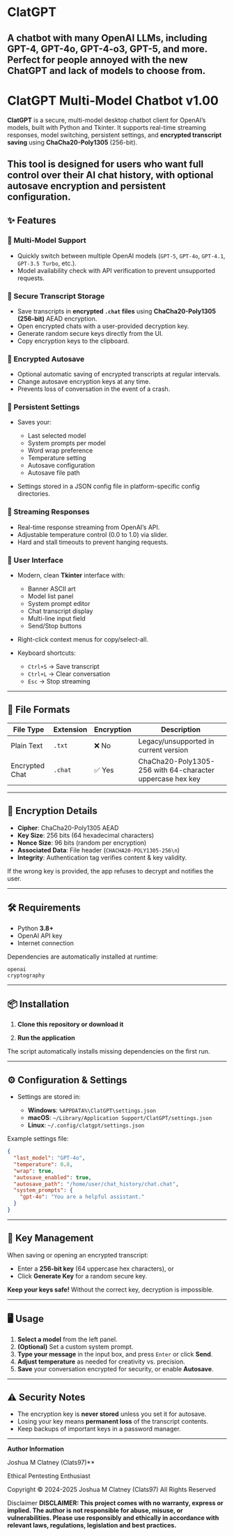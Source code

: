 # ClatGPT
A chatbot with many OpenAI LLMs, including GPT-4, GPT-4o, GPT-4-o3, GPT-5, and more. Perfect for people annoyed with the new ChatGPT and lack of models to choose from.
---
# ClatGPT Multi-Model Chatbot v1.00

**ClatGPT** is a secure, multi-model desktop chatbot client for OpenAI’s models, built with Python and Tkinter.
It supports real-time streaming responses, model switching, persistent settings, and **encrypted transcript saving** using **ChaCha20-Poly1305** (256-bit).

This tool is designed for users who want **full control** over their AI chat history, with optional autosave encryption and persistent configuration.
---
## ✨ Features

### 🔹 Multi-Model Support

* Quickly switch between multiple OpenAI models (`GPT-5`, `GPT-4o`, `GPT-4.1`, `GPT-3.5 Turbo`, etc.).
* Model availability check with API verification to prevent unsupported requests.

### 🔹 Secure Transcript Storage

* Save transcripts in **encrypted `.chat` files** using **ChaCha20-Poly1305 (256-bit)** AEAD encryption.
* Open encrypted chats with a user-provided decryption key.
* Generate random secure keys directly from the UI.
* Copy encryption keys to the clipboard.

### 🔹 Encrypted Autosave

* Optional automatic saving of encrypted transcripts at regular intervals.
* Change autosave encryption keys at any time.
* Prevents loss of conversation in the event of a crash.

### 🔹 Persistent Settings

* Saves your:

  * Last selected model
  * System prompts per model
  * Word wrap preference
  * Temperature setting
  * Autosave configuration
  * Autosave file path
* Settings stored in a JSON config file in platform-specific config directories.

### 🔹 Streaming Responses

* Real-time response streaming from OpenAI’s API.
* Adjustable temperature control (0.0 to 1.0) via slider.
* Hard and stall timeouts to prevent hanging requests.

### 🔹 User Interface

* Modern, clean **Tkinter** interface with:

  * Banner ASCII art
  * Model list panel
  * System prompt editor
  * Chat transcript display
  * Multi-line input field
  * Send/Stop buttons
* Right-click context menus for copy/select-all.
* Keyboard shortcuts:

  * `Ctrl+S` → Save transcript
  * `Ctrl+L` → Clear conversation
  * `Esc` → Stop streaming
---
## 📂 File Formats

| File Type      | Extension | Encryption | Description                                               |
| -------------- | --------- | ---------- | --------------------------------------------------------- |
| Plain Text     | `.txt`    | ❌ No       | Legacy/unsupported in current version                     |
| Encrypted Chat | `.chat`   | ✅ Yes      | ChaCha20-Poly1305-256 with 64-character uppercase hex key |

---

## 🔐 Encryption Details

* **Cipher**: ChaCha20-Poly1305 AEAD
* **Key Size**: 256 bits (64 hexadecimal characters)
* **Nonce Size**: 96 bits (random per encryption)
* **Associated Data**: File header (`CHACHA20-POLY1305-256\n`)
* **Integrity**: Authentication tag verifies content & key validity.

If the wrong key is provided, the app refuses to decrypt and notifies the user.

---
## 🛠 Requirements

* Python **3.8+**
* OpenAI API key
* Internet connection

Dependencies are automatically installed at runtime:

```
openai
cryptography
```
---
## 📦 Installation

1. **Clone this repository or download it**

2. **Run the application**

The script automatically installs missing dependencies on the first run.

---
## ⚙️ Configuration & Settings

* Settings are stored in:

  * **Windows**: `%APPDATA%\ClatGPT\settings.json`
  * **macOS**: `~/Library/Application Support/ClatGPT/settings.json`
  * **Linux**: `~/.config/clatgpt/settings.json`

Example settings file:

```json
{
  "last_model": "GPT-4o",
  "temperature": 0.8,
  "wrap": true,
  "autosave_enabled": true,
  "autosave_path": "/home/user/chat_history/chat.chat",
  "system_prompts": {
    "gpt-4o": "You are a helpful assistant."
  }
}
```

---
## 🔑 Key Management

When saving or opening an encrypted transcript:

* Enter a **256-bit key** (64 uppercase hex characters), or
* Click **Generate Key** for a random secure key.

**Keep your keys safe!**
Without the correct key, decryption is impossible.

---
## 🖥 Usage

1. **Select a model** from the left panel.
2. **(Optional)** Set a custom system prompt.
3. **Type your message** in the input box, and press `Enter` or click **Send**.
4. **Adjust temperature** as needed for creativity vs. precision.
5. **Save** your conversation encrypted for security, or enable **Autosave**.
---
## ⚠️ Security Notes

* The encryption key is **never stored** unless you set it for autosave.
* Losing your key means **permanent loss** of the transcript contents.
* Keep backups of important keys in a password manager.
---
**Author Information**

Joshua M Clatney (Clats97)**

Ethical Pentesting Enthusiast

Copyright © 2024-2025 Joshua M Clatney (Clats97) All Rights Reserved

Disclaimer
**DISCLAIMER: This project comes with no warranty, express or implied. The author is not responsible for abuse, misuse, or vulnerabilities. Please use responsibly and ethically in accordance with relevant laws, regulations, legislation and best practices.**

